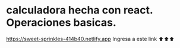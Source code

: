 # calculadora hecha con react. Operaciones basicas.
https://sweet-sprinkles-414b40.netlify.app 
Ingresa a este link ⬆⬆⬆
